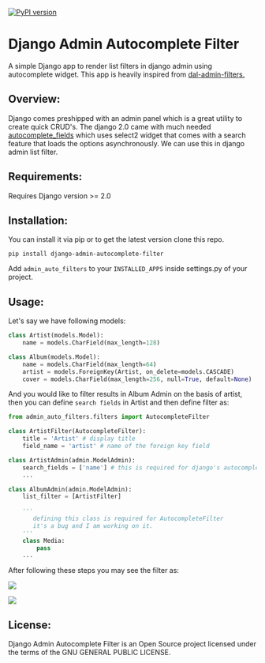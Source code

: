 [![PyPI version](https://badge.fury.io/py/django-admin-autocomplete-filter.svg)](https://badge.fury.io/py/django-admin-autocomplete-filter)

Django Admin Autocomplete Filter
================================
A simple Django app to render list filters in django admin using autocomplete widget. This app is heavily inspired from [dal-admin-filters.](https://github.com/shamanu4/dal_admin_filters)

Overview:
---------

Django comes preshipped with an admin panel which is a great utility to create quick CRUD's.
The django 2.0 came with much needed [autocomplete_fields](https://docs.djangoproject.com/en/2.1/ref/contrib/admin/#django.contrib.admin.ModelAdmin.autocomplete_fields "autocomplete_fields") which uses select2 widget that comes with a search feature that loads the options asynchronously.
We can use this in django admin list filter.

    

Requirements:
-------------
Requires Django version >= 2.0

Installation:
-------------
You can install it via pip or to get the latest version clone this repo.

`
pip install django-admin-autocomplete-filter
`

Add ``admin_auto_filters`` to your ``INSTALLED_APPS`` inside settings.py of your project.

Usage:
------
Let's say we have following models:
``` python
class Artist(models.Model):
    name = models.CharField(max_length=128)

class Album(models.Model):
    name = models.CharField(max_length=64)
    artist = models.ForeignKey(Artist, on_delete=models.CASCADE)
    cover = models.CharField(max_length=256, null=True, default=None)
```
And you would like to filter results in Album Admin on the basis of artist, then you can define `search fields` in Artist and then define filter as:

``` python
from admin_auto_filters.filters import AutocompleteFilter

class ArtistFilter(AutocompleteFilter):
    title = 'Artist' # display title
    field_name = 'artist' # name of the foreign key field

class ArtistAdmin(admin.ModelAdmin):
    search_fields = ['name'] # this is required for django's autocomplete functionality
	...

class AlbumAdmin(admin.ModelAdmin):
    list_filter = [ArtistFilter]
    
    '''
       defining this class is required for AutocompleteFilter
       it's a bug and I am working on it.
    '''
    class Media:
        pass
	...
```

After following these steps you may see the filter as:

![](https://raw.githubusercontent.com/farhan0581/django-admin-autocomplete-filter/master/admin_auto_filters/media/screenshot1.png)

![](https://raw.githubusercontent.com/farhan0581/django-admin-autocomplete-filter/master/admin_auto_filters/media/screenshot2.png)

License:
--------
Django Admin Autocomplete Filter is an Open Source project licensed under the terms of the GNU GENERAL PUBLIC LICENSE.
